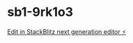 # sb1-9rk1o3

[Edit in StackBlitz next generation editor ⚡️](https://stackblitz.com/~/github.com/ashmcr/sb1-9rk1o3)